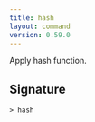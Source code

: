 ```yaml
---
title: hash
layout: command
version: 0.59.0
---
```


Apply hash function.

## Signature

```> hash ```
